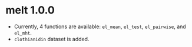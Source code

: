 # melt 1.0.0
* Currently, 4 functions are available: `el_mean`, `el_test`, `el_pairwise`, and `el_mht`.
* `clothianidin` dataset is added.
